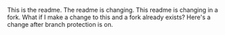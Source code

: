 This is the readme.
The readme is changing.
This readme is changing in a fork.
What if I make a change to this and a fork already exists?
Here's a change after branch protection is on.